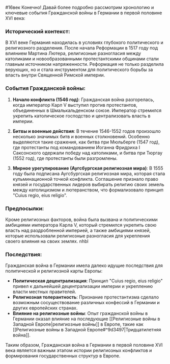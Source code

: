 
#16век 
Конечно! Давай более подробно рассмотрим хронологию и ключевые события Гражданской войны в Германии в первой половине XVI века:

### Исторический контекст:
В XVI веке Германия находилась в условиях глубокого политического и религиозного разделения. После начала Реформации в 1517 году под влиянием Мартина Лютера, религиозные разногласия между католиками и новообразованными протестантскими общинами стали главным источником напряженности. Реформация не только разделила верующих, но и стала инструментом для политического борьбы за власть внутри Священной Римской империи.

### События Гражданской войны:
1. **Начало конфликта (1546 год)**: Гражданская война разгорелась, когда император Карл V выступил против протестантов, объединенных в Шмалькальденском союзе. Император стремился укрепить католическое господство и централизовать власть в империи.

2. **Битвы и военные действия**: В течение 1546-1552 годов произошло несколько значимых битв и военных столкновений. Особенно выделяются такие сражения, как битва при Мюльберге (1547 год), где протестанты под командованием Иоганна Фридриха I Саксонского одержали победу над католиками, и битва при Тюргау (1552 год), где протестанты были разгромлены.

3. **Мирное урегулирование (Аугсбургская религиозная мира)**: В 1555 году была подписана Аугсбургская религиозная мира, которая стала кульминационной точкой конфликта. Соглашение признало право князей и государственных лидеров выбирать религию своих земель между католицизмом и лютеранством, что формализовало принцип "Cuius regio, eius religio".

### Предпосылки:
Кроме религиозных факторов, война была вызвана и политическими амбициями императора Карла V, который стремился укрепить свою власть над раздробленной империей, а также амбициями князей, которые использовали религиозные разногласия для укрепления своего влияния на своих землях.
nhbl
### Последствия:
Гражданская война в Германии имела далеко идущие последствия для политической и религиозной карты Европы:
- **Политическая децентрализация**: Принцип "Cuius regio, eius religio" привел к дальнейшей децентрализации империи и укреплению власти местных правителей.
- **Религиозная толерантность**: Признание протестантизма сделало возможным сосуществование различных конфессий в Германии и других европейских странах.
- **Влияние на религиозные войны**: Опыт гражданской войны в Германии оказал влияние на последующие [[Религиозные войны в Западной Европе|религиозные войны]] в Европе, такие как [[Религиозные войны в Западной Европе#^9d3497|Тридцатилетняя война]].

Таким образом, Гражданская война в Германии в первой половине XVI века является важным этапом истории религиозных конфликтов и формирования государственных структур в Европе.